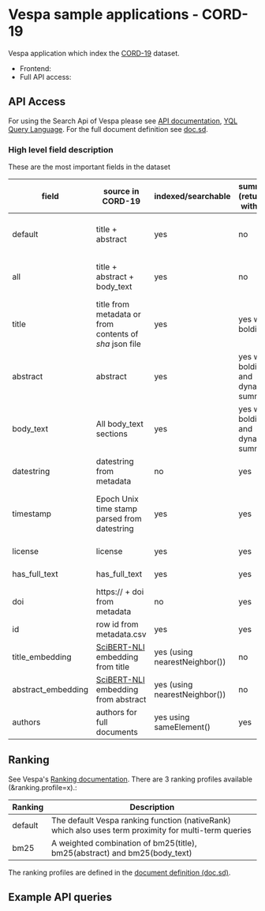 <!-- Copyright 2019 Oath Inc. Licensed under the terms of the Apache 2.0 license. See LICENSE in the project root. -->
# Vespa sample applications - CORD-19 

Vespa application which index the [CORD-19](https://pages.semanticscholar.org/coronavirus-research) dataset.

* Frontend:  
* Full API access: 


## API Access  
For using the Search Api of Vespa please see  [API documentation](https://docs.vespa.ai/documentation/search-api.html), [YQL Query Language](https://docs.vespa.ai/documentation/query-language.html).
For the full document definition see [doc.sd](src/main/application/searchdefinition/doc.sd).

### High level field description 
These are the most important fields in the dataset

|field|source in CORD-19|indexed/searchable|summary (returned with hit)|available for grouping|matching|Vespa type|
|---|---|---|---|---|--|--|
|default|title + abstract|yes|no|no|tokenized and stemmed (match:text)|fieldset |
|all |title + abstract + body_text|yes|no|no|tokenized and stemmed (match:text)|fieldset |
|title|title from metadata or from contents of *sha* json file|yes|yes with bolding|no|tokenized and stemmed (match:text)|string|
|abstract|abstract|yes|yes with bolding and dynamic summary|no|tokenized and stemmed (match:text)|string|
|body_text|All body_text sections|yes|yes with bolding and dynamic summary|no|tokenized and stemmed (match:text)|string|
|datestring|datestring from metadata|no|yes|yes|no|string|
|timestamp|Epoch Unix time stamp parsed from datestring|yes|yes|yes|range and exact matching - can also be sorted on|long|
|license|license|yes|yes|yes|exact matching|string|
|has_full_text|has_full_text|yes|yes|yes|exact matching|bool|
|doi|https:// + doi from metadata|no|yes|no|no|bool|
|id|row id from metadata.csv|yes|yes|yes|yes|int|
|title_embedding|[SciBERT-NLI](https://huggingface.co/gsarti/scibert-nli) embedding from title|yes (using nearestNeighbor())|no|no|yes|tensor<float>(x[768])|
|abstract_embedding|[SciBERT-NLI](https://huggingface.co/gsarti/scibert-nli) embedding from abstract|yes (using nearestNeighbor())|no|no|yes|tensor<float>(x[768])|
|authors|authors for full documents|yes using sameElement()|yes|yes|yes|array of struct|


## Ranking
See Vespa's [Ranking documentation](https://docs.vespa.ai/documentation/ranking.html). There are 3 ranking profiles available (&ranking.profile=x).:

|Ranking|Description|
|---|---|
|default|The default Vespa ranking function (nativeRank) which also uses term proximity for multi-term queries|
|bm25|A weighted combination of bm25(title), bm25(abstract) and bm25(body_text)|

The ranking profiles are defined in the [document definition (doc.sd)](src/main/application/searchdefinition/doc.sd).

## Example API queries

